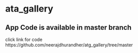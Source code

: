 # ata_gallery

<h2>App Code is available in master branch</h2>
</h4>click link for code</h4>
https://github.com/neerajdhurandher/atg_gallery/tree/master
